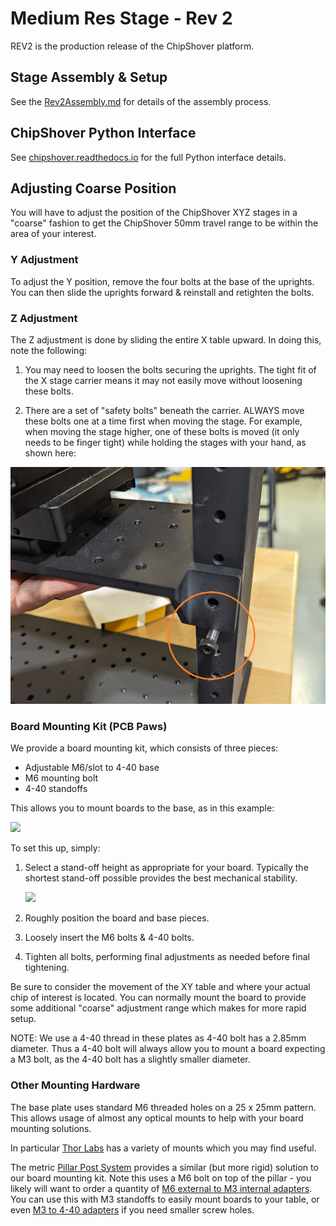 # Medium Res Stage - Rev 2

REV2 is the production release of the ChipShover platform.

## Stage Assembly & Setup

See the [Rev2Assembly.md](Rev2Assembly.md "Rev 2 Assembly Document") for details of the assembly process.


## ChipShover Python Interface

See [chipshover.readthedocs.io](https://chipshover.readthedocs.io/) for the full Python interface details.

## Adjusting Coarse Position

You will have to adjust the position of the ChipShover XYZ stages in a "coarse" fashion to get the ChipShover 50mm travel range to be within the area of your interest. 

### Y Adjustment

To adjust the Y position, remove the four bolts at the base of the uprights. You can then slide the uprights forward & reinstall and retighten the bolts.

### Z Adjustment

The Z adjustment is done by sliding the entire X table upward. In doing this, note the following:

1. You may need to loosen the bolts securing the uprights. The tight fit of the X stage carrier means it may not easily move without loosening these bolts.

2. There are a set of "safety bolts" beneath the carrier. ALWAYS move these bolts one at a time first when moving the stage. For example, when moving the stage higher, one of these bolts is moved (it only needs to be finger tight) while holding the stages with your hand, as shown here:

<img src="rev2/safety-bolt.jpg" width="600">


### Board Mounting Kit (PCB Paws)

We provide a board mounting kit, which consists of three pieces:

* Adjustable M6/slot to 4-40 base
* M6 mounting bolt
* 4-40 standoffs

This allows you to mount boards to the base, as in this example:

<img src="old_revisions/rev0/boardmount.jpeg" width="600">

To set this up, simply:

1. Select a stand-off height as appropriate for your board. Typically the shortest stand-off possible provides the best mechanical stability.

	<img src="old_revisions/rev0/interfacefeet.jpeg" width="400">

2. Roughly position the board and base pieces.

3. Loosely insert the M6 bolts & 4-40 bolts.

4. Tighten all bolts, performing final adjustments as needed before final tightening.

Be sure to consider the movement of the XY table and where your actual chip of interest is located. You can normally mount the board to provide some additional "coarse" adjustment range which makes for more rapid setup.

NOTE: We use a 4-40 thread in these plates as 4-40 bolt has a 2.85mm diameter. Thus a 4-40 bolt will always allow you to mount a board expecting a M3 bolt, as the 4-40 bolt has a slightly smaller diameter.

### Other Mounting Hardware

The base plate uses standard M6 threaded holes on a 25 x 25mm pattern. This allows usage of almost any optical mounts to help with your board mounting solutions.

In particular [Thor Labs](https://www.thorlabs.com/navigation.cfm?guide_id=2065) has a variety of mounts which you may find useful.

The metric [Pillar Post System](https://www.thorlabs.com/newgrouppage9.cfm?objectgroup_id=1316) provides a similar (but more rigid) solution to our board mounting kit. Note this uses a M6 bolt on top of the pillar - you likely will want to order a quantity of [M6 external to M3 internal adapters](https://www.thorlabs.com/thorproduct.cfm?partnumber=MSA6/M#ad-image-0). You can use this with M3 standoffs to easily mount boards to your table, or even [M3 to 4-40 adapters](https://www.mcmaster.com/91648A109/) if you need smaller screw holes.